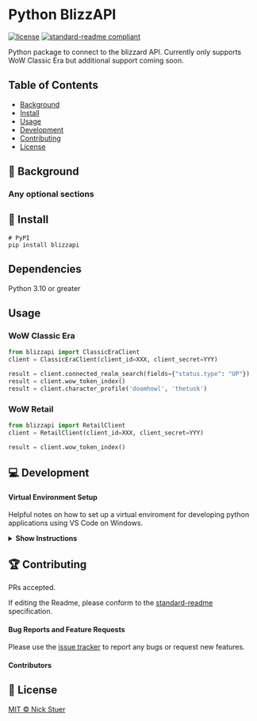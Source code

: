 # Python BlizzAPI

[![license](https://img.shields.io/github/license/nickstuer/blizzapi.svg)](LICENSE)
[![standard-readme compliant](https://img.shields.io/badge/readme%20style-standard-brightgreen.svg?style=flat-square)](https://github.com/RichardLitt/standard-readme)

Python package to connect to the blizzard API. Currently only supports WoW Classic Era but additional support coming soon.

## Table of Contents

- [Background](##background)
- [Install](##install)
- [Usage](##usage)
- [Development](##development)
- [Contributing](##contributing)
- [License](##license)

## 📖 Background

### Any optional sections

## 📌 Install

```
# PyPI
pip install blizzapi
```

## Dependencies
Python 3.10 or greater

## Usage

### WoW Classic Era
```python
from blizzapi import ClassicEraClient
client = ClassicEraClient(client_id=XXX, client_secret=YYY)

result = client.connected_realm_search(fields={"status.type": "UP"})
result = client.wow_token_index()
result = client.character_profile('doomhowl', 'thetusk')
```

### WoW Retail
```python
from blizzapi import RetailClient
client = RetailClient(client_id=XXX, client_secret=YYY)

result = client.wow_token_index()
```

## 💻 Development

#### Virtual Environment Setup
Helpful notes on how to set up a virtual enviroment for developing python applications using VS Code on Windows.

<details><summary><b>Show Instructions</b></summary>

1. Open "Folder" in VS Code

2. Create Virtual Environment
    1. Press CTRL + SHIFT + P and Select 'Python: Create Virtual Environment'
    2. Follow the prompts

3. Change Default Terminal in VS Code
    1. Press CTRL + SHIFT + P and Select 'Terminal: Select Default Profile'
    2. Choose 'Command Prompt'

4. Test the Virtual Environment
    1. Press CTRL + SHIFT + ~ to open a terminal.
    2. Ensure the prompt begins with '(.venv)'

5. Install the pip dependenies
    1. Type: pip install -r requirements.txt
        
</details>

## 🏆 Contributing

PRs accepted.

If editing the Readme, please conform to the [standard-readme](https://github.com/RichardLitt/standard-readme) specification.

#### Bug Reports and Feature Requests
Please use the [issue tracker](https://github.com/nickstuer/blizzapi/issues) to report any bugs or request new features.

#### Contributors


## 📃 License

[MIT © Nick Stuer](LICENSE)
